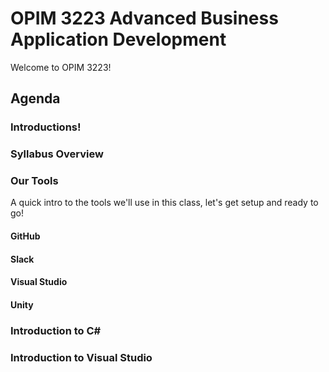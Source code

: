 # OPIM 3223 Advanced Business Application Development
Welcome to OPIM 3223!

## Agenda

### Introductions!

### Syllabus Overview

### Our Tools
A quick intro to the tools we'll use in this class, let's get setup and ready to go!

#### GitHub

#### Slack

#### Visual Studio

#### Unity

### Introduction to C#

### Introduction to Visual Studio
